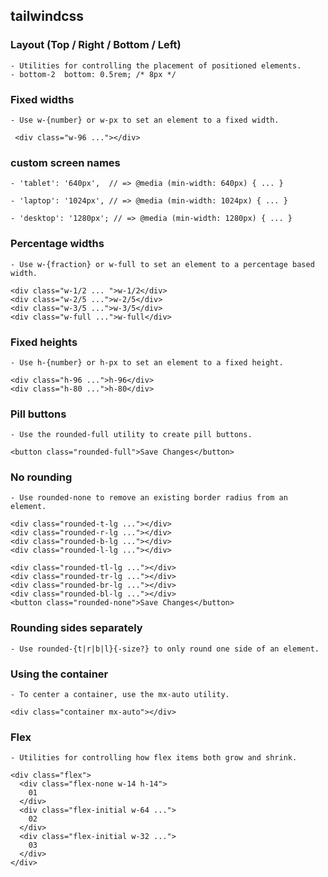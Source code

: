 ## tailwindcss
	
### Layout (Top / Right / Bottom / Left)
	- Utilities for controlling the placement of positioned elements.
	- bottom-2	bottom: 0.5rem; /* 8px */
	
### Fixed widths
	- Use w-{number} or w-px to set an element to a fixed width.
	 
	 <div class="w-96 ..."></div>
		
### custom screen names
	- 'tablet': '640px',  // => @media (min-width: 640px) { ... }

	- 'laptop': '1024px', // => @media (min-width: 1024px) { ... }

	- 'desktop': '1280px'; // => @media (min-width: 1280px) { ... }
		
### Percentage widths
	- Use w-{fraction} or w-full to set an element to a percentage based width.
	
	<div class="w-1/2 ... ">w-1/2</div>
	<div class="w-2/5 ...">w-2/5</div>
	<div class="w-3/5 ...">w-3/5</div>
	<div class="w-full ...">w-full</div>
	
### Fixed heights
	- Use h-{number} or h-px to set an element to a fixed height.
	
	<div class="h-96 ...">h-96</div>
	<div class="h-80 ...">h-80</div>

### Pill buttons
	- Use the rounded-full utility to create pill buttons.
	
	<button class="rounded-full">Save Changes</button>
	
### No rounding
	- Use rounded-none to remove an existing border radius from an element.
	
	<div class="rounded-t-lg ..."></div>
	<div class="rounded-r-lg ..."></div>
	<div class="rounded-b-lg ..."></div>
	<div class="rounded-l-lg ..."></div>
	
	<div class="rounded-tl-lg ..."></div>
	<div class="rounded-tr-lg ..."></div>
	<div class="rounded-br-lg ..."></div>
	<div class="rounded-bl-lg ..."></div>
	<button class="rounded-none">Save Changes</button>

### Rounding sides separately
	- Use rounded-{t|r|b|l}{-size?} to only round one side of an element.
	
### Using the container
	- To center a container, use the mx-auto utility.
	
	<div class="container mx-auto"></div>

### Flex
	- Utilities for controlling how flex items both grow and shrink.
	
	<div class="flex">
	  <div class="flex-none w-14 h-14">
		01
	  </div>
	  <div class="flex-initial w-64 ...">
		02
	  </div>
	  <div class="flex-initial w-32 ...">
		03
	  </div>
	</div>
	